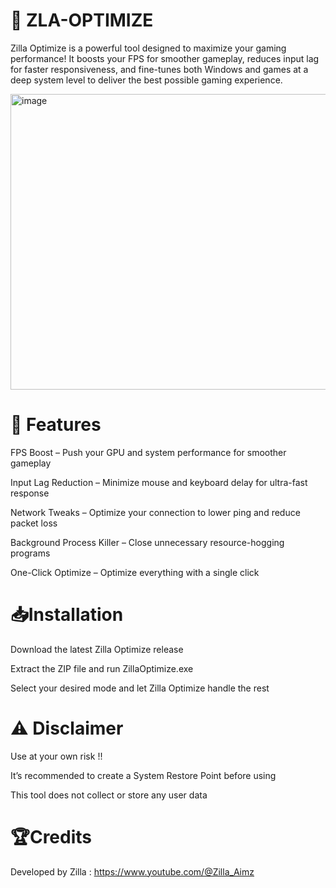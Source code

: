 # 🦖 ZLA-OPTIMIZE
Zilla Optimize is a powerful tool designed to maximize your gaming performance! It boosts your FPS for smoother gameplay, reduces input lag for faster responsiveness, and fine-tunes both Windows and games at a deep system level to deliver the best possible gaming experience.

<img width="960" height="473" alt="image" src="https://github.com/user-attachments/assets/cb52ce2e-38c1-4cd1-a7db-a97196b7a68c" />

# 🚀 Features
FPS Boost – Push your GPU and system performance for smoother gameplay

Input Lag Reduction – Minimize mouse and keyboard delay for ultra-fast response

Network Tweaks – Optimize your connection to lower ping and reduce packet loss

Background Process Killer – Close unnecessary resource-hogging programs

One-Click Optimize – Optimize everything with a single click

# 📥Installation
Download the latest Zilla Optimize release

Extract the ZIP file and run ZillaOptimize.exe

Select your desired mode and let Zilla Optimize handle the rest

# ⚠ Disclaimer
Use at your own risk !!

It’s recommended to create a System Restore Point before using

This tool does not collect or store any user data

# 🏆Credits
Developed by Zilla : https://www.youtube.com/@Zilla_Aimz
